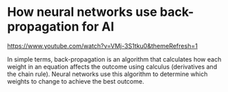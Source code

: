 
# How neural networks use back-propagation for AI
https://www.youtube.com/watch?v=VMj-3S1tku0&themeRefresh=1

In simple terms, back-propagation is an algorithm that calculates how each weight in an equation affects the outcome using calculus (derivatives and the chain rule). Neural networks use this algorithm to determine which weights to change to achieve the best outcome. 
